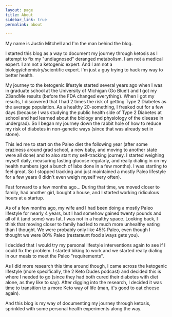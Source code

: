 ```yaml
---
layout: page
title: About
sidebar_link: true
permalink: about

---
```

My name is Justin Mitchell and I'm the man behind the blog.

I started this blog as a way to document my journey through ketosis as I attempt to fix my "undiagnosed" deranged metabolism. I am not a medical expert. I am not a ketogenic expert. And I am not a biology/chemistry/scientific expert. I'm just a guy trying to hack my way to better health.

My journey to the ketogenic lifestyle started several years ago when I was in graduate school at the University of Michigan (Go Blue!) and I got my 23andMe results (before the FDA changed everything). When I got my results, I discovered that I had 2 times the risk of getting Type 2 Diabetes as the average population. As a healthy 20-something, I freaked out for a few days (because I was studying the public health side of Type 2 Diabetes at school and had learned about the biology and physiology of the disease in undergrad). So I began my journey down the rabbit hole of how to reduce my risk of diabetes in non-genetic ways (since that was already set in stone).

This led me to start on the Paleo diet the following year (after some craziness around grad school, a new baby, and moving to another state were all done) and to also start my self-tracking journey. I started weighing myself daily, measuring fasting glucose regularly, and really dialing in on my health numbers (got a bunch of labs done in a few months). I was starting to feel great. So I stopped tracking and just maintained a mostly Paleo lifestyle for a few years (I didn't even weigh myself very often). 

Fast forward to a few months ago... During that time, we moved closer to family, had another girl, bought a house, and I started working ridiculous hours at a startup. 

As of a few months ago, my wife and I had been doing a mostly Paleo lifestyle for nearly 4 years, but I had somehow gained twenty pounds and all of it (and some) was fat. I was not in a healthy space. Looking back, I think that moving closer to family had led to much more unhealthy eating than I thought. We were probably only like 45% Paleo, even though I thought we were 80% Paleo (restaraunt food always gets you). 

I decided that I would try my personal lifestyle interventions again to see if I could fix the problem. I started biking to work and we started really dialing in our meals to meet the Paleo "requirements".  

As I did more research this time around though, I came across the ketogenic lifestyle (more specifically, the 2 Keto Dudes podcast) and decided this is where I needed to go (since they had both cured their diabetes with diet alone, as they like to say). After digging into the research, I decided it was time to transition to a more Keto way of life (man, it's good to eat cheese again). 

And this blog is my way of documenting my journey through ketosis, sprinkled with some personal health experiments along the way.
